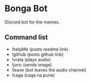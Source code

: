 # Bonga Bot
Discord bot for the memes.

Command list
---
- !helpMe (posts readme link)
- !github (posts github link)
- !vrata (plays audio)
- !juric (sends image)
- !leave (bot leaves the audio channel)
- !caga (caga na pune)
